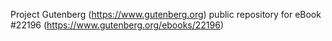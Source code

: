 Project Gutenberg (https://www.gutenberg.org) public repository for eBook #22196 (https://www.gutenberg.org/ebooks/22196)

